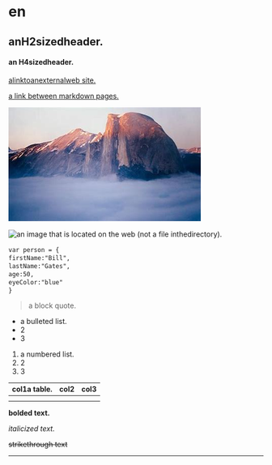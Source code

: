 # en


## anH2sizedheader.

#### an H4sizedheader.

[alinktoanexternalweb site.](https://cn.bing.com/?FORM=Z9FD1)

[a link between markdown pages.](https://cn.bing.com/?FORM=Z9FD1)

![an image that is a file in the directory.](/OIP.jfif)

![an image that is located on the web (not a file inthedirectory). ](https://tse2-mm.cn.bing.net/th/id/OIP.kZPpv2Rb0nMSKSeeNdO_GAHaE8?w=258&h=180&c=7&o=5&dpr=1.25&pid=1.7)

```
var person = {
firstName:"Bill",
lastName:"Gates",
age:50,
eyeColor:"blue"
}
```

> a block quote.

* a bulleted list.
* 2
* 3

1. a numbered list.
2. 2
3. 3

| col1a table. | col2 | col3 |
| --- | --- | --- |
|  |  |  |
|  |  |  |

**bolded text.**

*italicized text.*

~~strikethrough text~~

---








